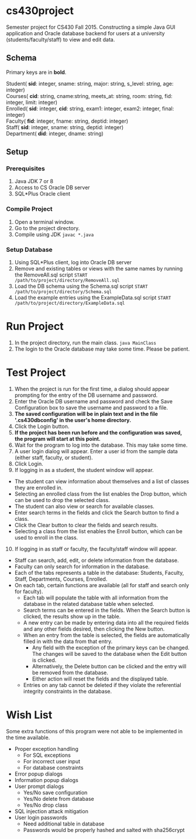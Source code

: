 # cs430project

Semester project for CS430 Fall 2015. Constructing a simple Java GUI application and Oracle database backend for users at a university (students/faculty/staff) to view and edit data.

## Schema

Primary keys are in **bold**.

Student( **sid**: integer, sname: string, major: string, s_level: string, age: integer)  
Courses( **cid**: string, cname:string, meets_at: string, room: string, fid: integer, limit: integer)  
Enrolled( **sid**: integer, **cid**: string, exam1: integer, exam2: integer, final: integer)  
Faculty( **fid**: integer, fname: string, deptid: integer)  
Staff( **sid**: integer, sname: string, deptid: integer)  
Department( **did**: integer, dname: string)

## Setup

### Prerequisites

1. Java JDK 7 or 8
2. Access to CS Oracle DB server
3. SQL*Plus Oracle client

### Compile Project

1. Open a terminal window.
2. Go to the project directory.
3. Compile using JDK
`javac *.java`

### Setup Database

1. Using SQL*Plus client, log into Oracle DB server
2. Remove and existing tables or views with the same names by running the RemoveAll.sql script
`START /path/to/project/directory/RemoveAll.sql`
3. Load the DB schema using the Schema.sql script
`START /path/to/project/directory/Schema.sql`
4. Load the example entries using the ExampleData.sql script
`START /path/to/project/directory/ExampleData.sql`

# Run Project

1. In the project directory, run the main class.
`java MainClass`
2. The login to the Oracle database may take some time. Please be patient.

# Test Project

1. When the project is run for the first time, a dialog should appear prompting for the entry of the DB username and password.
2. Enter the Oracle DB username and password and check the Save Configuration box to save the username and password to a file.
3. **The saved configuration will be in plain text and in the file '.cs430dbconfig' in the user's home directory.**
4. Click the Login button.
5. **If the project has been run before and the configuration was saved, the program will start at this point.**
6. Wait for the program to log into the database. This may take some time.
7. A user login dialog will appear. Enter a user id from the sample data (either staff, faculty, or student).
8. Click Login.
9. If logging in as a student, the student window will appear.
  * The student can view information about themselves and a list of classes they are enrolled in.
  * Selecting an enrolled class from the list enables the Drop button, which can be used to drop the selected class.
  * The student can also view or search for available classes.
  * Enter search terms in the fields and click the Search button to find a class.
  * Click the Clear button to clear the fields and search results.
  * Selecting a class from the list enables the Enroll button, which can be used to enroll in the class.
10. If logging in as staff or faculty, the faculty/staff window will appear.
  * Staff can search, add, edit, or delete information from the database.
  * Faculty can only search for information in the database.
  * Each of the tabs represents a table in the database: Students, Faculty, Staff, Departments, Courses, Enrolled.
  * On each tab, certain functions are available (all for staff and search only for faculty).
    * Each tab will populate the table with all information from the database in the related database table when selected.
    * Search terms can be entered in the fields. When the Search button is clicked, the results show up in the table.
    * A new entry can be made by entering data into all the required fields and any other fields desired, then clicking the New button.
    * When an entry from the table is selected, the fields are automatically filled in with the data from that entry.
      * Any field with the exception of the primary keys can be changed. The changes will be saved to the database when the Edit button is clicked.
      * Alternatively, the Delete button can be clicked and the entry will be removed from the database.
      * Either action will reset the fields and the displayed table.
    * Entries on any tab cannot be deleted if they violate the referential integrity constraints in the database.

# Wish List

Some extra functions of this program were not able to be implemented in the time available.

 * Proper exception handling
   * For SQL exceptions
   * For incorrect user input
   * For database constraints
 * Error popup dialogs
 * Information popup dialogs
 * User prompt dialogs
   * Yes/No save configuration
   * Yes/No delete from database
   * Yes/No drop class
 * SQL injection attack mitigation
 * User login passwords
   * Need additional table in database
   * Passwords would be properly hashed and salted with sha256crypt